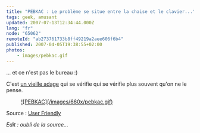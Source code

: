 ```yaml
---
title: "PEBKAC : Le problème se situe entre la chaise et le clavier..."
tags: geek, amusant
updated: 2007-07-13T12:34:44.000Z
lang: "fr"
node: "65062"
remoteId: "ab273761733b8ff49219a2aee606f6b4"
published: 2007-04-05T19:38:55+02:00
photos:
    - images/pebkac.gif
---
```

 
... et ce n'est pas le bureau :)

 
C'est [un vieille adage](http://en.wikipedia.org/wiki/PEBKAC) qui se vérifie qui se vérifie plus souvent qu'on ne le pense.

 


<figure class="object-center"><a href="/images/pebkac.gif">![PEBKAC](/images/660x/pebkac.gif)
</a></figure>




 
Source : [User Friendly](http://ars.userfriendly.org/cartoons/?id=19980506&amp;mode=classic)

 
*Edit : oubli de la source...*

